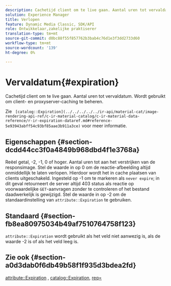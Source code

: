 ```yaml
---
description: Cachetijd client om te live gaan. Aantal uren tot vervaldatum. Wordt gebruikt om client- en proxyserver-caching te beheren.
solution: Experience Manager
title: Verlopen
feature: Dynamic Media Classic, SDK/API
role: Ontwikkelaar,zakelijke praktiserer
translation-type: tm+mt
source-git-commit: d0bc88f55f857762b3bab4c76d1e3f3dd2733d60
workflow-type: tm+mt
source-wordcount: '139'
ht-degree: 0%

---
```



# Vervaldatum{#expiration}

Cachetijd client om te live gaan. Aantal uren tot vervaldatum. Wordt gebruikt om client- en proxyserver-caching te beheren.

Zie ` [catalog::Expiration](../../../../../ir-api/material-cat/image-rendering-api-ref/c-ir-material-catalog/c-ir-material-data-reference/r-ir-expiration-dataref.md#reference-5e93943abff54c93bf85aae3b911a3ce)` voor meer informatie.

## Eigenschappen {#section-dcdd44cc3f0a4849b968dbd4f1e3768a}

Reëel getal, -2, -1, 0 of hoger. Aantal uren tot aan het verstrijken van de responsimage. Stel de waarde in op 0 om de reactie-afbeelding altijd onmiddellijk te laten verlopen. Hierdoor wordt het in cache plaatsen van clients uitgeschakeld. Ingesteld op -1 om te markeren als `never expire`; in dit geval retourneert de server altijd 403 status als reactie op voorwaardelijke `GET`-aanvragen zonder te controleren of het bestand daadwerkelijk is gewijzigd. Stel de waarde in op -2 om de standaardinstelling van `attribute::Expiration` te gebruiken.

## Standaard {#section-fb8ea80975034b49af7510764758f123}

`attribute::Expiration` wordt gebruikt als het veld niet aanwezig is, als de waarde -2 is of als het veld leeg is.

## Zie ook {#section-a0d3dab0f6db49b58f1f935d3bdea2fd}

[attribute::Expiration](../../../../../ir-api/material-cat/image-rendering-api-ref/c-ir-material-catalog/c-ir-attributes-reference/r-ir-expiration.md#reference-0f68ad8199c64bd4bc8d27dd78b7d996) ,  [catalog::Expiration](../../../../../ir-api/material-cat/image-rendering-api-ref/c-ir-material-catalog/c-ir-material-data-reference/r-ir-expiration-dataref.md#reference-5e93943abff54c93bf85aae3b911a3ce),  [req=](../../../../../ir-api/http-protocol/image-rendering-api-ref/c-ir-http-protocol-ref/c-ir-http-protocol-command-reference/r-ir-req.md#reference-792b1a663fb64261bd2de2a209b847fb)

